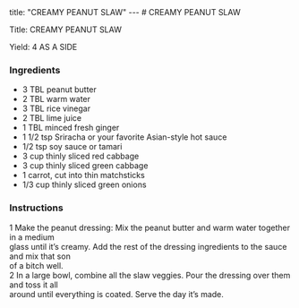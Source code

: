 <!DOCTYPE HTML PUBLIC "-//W3C//DTD HTML 4.0 Transitional//EN">
<html>
  <head>
  title: "CREAMY PEANUT SLAW"
---
# CREAMY PEANUT SLAW<link rel='stylesheet' href='style.css' type='text/css'><meta http-equiv="Content-Style-Stype" content="text/css">
     <meta http-equiv="Content-Type" content="text/html;charset=utf-8">
     </head><body><div class="recipe" itemscope itemtype="http://schema.org/Recipe"><div class='header'><p class="title"><span class="label">Title:</span> <span itemprop="name">CREAMY PEANUT SLAW</span></p>
<p class="yields"><span class="label">Yield:</span> <span itemprop="recipeYield">4 AS A SIDE</span></p>
</div><div class="ing"><h3>Ingredients</h3><ul class="ing"><li class="ing" itemprop="ingredients">3 TBL peanut butter </li>
<li class="ing" itemprop="ingredients">2 TBL warm water </li>
<li class="ing" itemprop="ingredients">3 TBL rice vinegar </li>
<li class="ing" itemprop="ingredients">2 TBL lime juice </li>
<li class="ing" itemprop="ingredients">1 TBL minced fresh ginger </li>
<li class="ing" itemprop="ingredients">1 1/2 tsp Sriracha or your favorite Asian-style hot sauce </li>
<li class="ing" itemprop="ingredients">1/2 tsp soy sauce or tamari </li>
<li class="ing" itemprop="ingredients">3 cup thinly sliced red cabbage </li>
<li class="ing" itemprop="ingredients">3 cup thinly sliced green cabbage </li>
<li class="ing" itemprop="ingredients">1 carrot, cut into thin matchsticks </li>
<li class="ing" itemprop="ingredients">1/3 cup thinly sliced green onions </li>
</ul>
</div>
<div class="instructions"><h3 class="Instructions">Instructions</h3><div itemprop="recipeInstructions"><p>1 Make the peanut dressing: Mix the peanut butter and warm water together in a medium<br>glass until it’s creamy. Add the rest of the dressing ingredients to the sauce and mix that son<br>of a bitch well.<br>2 In a large bowl, combine all the slaw veggies. Pour the dressing over them and toss it all<br>around until everything is coated. Serve the day it’s made.</p></div></div></div>

</body>
</html>